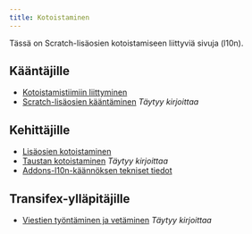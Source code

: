 ```yaml
---
title: Kotoistaminen
---
```


Tässä on Scratch-lisäosien kotoistamiseen liittyviä sivuja (l10n).

## Kääntäjille
- [Kotoistamistiimiin liittyminen](joining-the-localization-team)
- [Scratch-lisäosien kääntäminen](translating-scratch-addons) _Täytyy kirjoittaa_

## Kehittäjille
- [Lisäosien kotoistaminen](localizing-addons)
- [Taustan kotoistaminen](localizing-background) _Täytyy kirjoittaa_
- [Addons-l10n-käännöksen tekniset tiedot](https://github.com/ScratchAddons/ScratchAddons/blob/master/addons-l10n/README.md)

## Transifex-ylläpitäjille
- [Viestien työntäminen ja vetäminen](pushing-and-pulling-messages) _Täytyy kirjoittaa_
